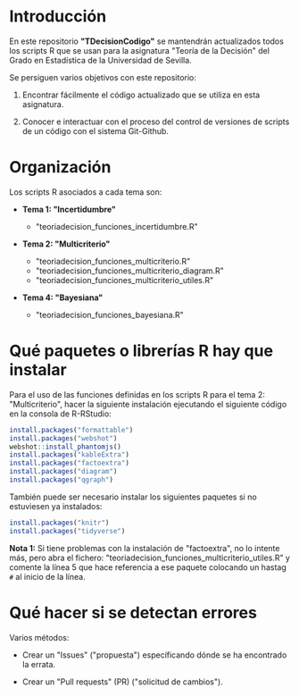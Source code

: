 # Introducción

En este repositorio **"TDecisionCodigo"** se mantendrán actualizados todos los scripts R que se usan para la asignatura "Teoría de la Decisión" del Grado en Estadística de la Universidad de Sevilla.

Se persiguen varios objetivos con este repositorio:

1.  Encontrar fácilmente el código actualizado que se utiliza en esta asignatura.

2.  Conocer e interactuar con el proceso del control de versiones de scripts de un código con el sistema Git-Github.

# Organización

Los scripts R asociados a cada tema son:

-   **Tema 1: "Incertidumbre"**

    -   "teoriadecision_funciones_incertidumbre.R"

-   **Tema 2: "Multicriterio"**

    -   "teoriadecision_funciones_multicriterio.R"
    -   "teoriadecision_funciones_multicriterio_diagram.R"
    -   "teoriadecision_funciones_multicriterio_utiles.R"

-   **Tema 4: "Bayesiana"**

    -   "teoriadecision_funciones_bayesiana.R"
# Qué paquetes o librerías R hay que instalar

Para el uso de las funciones definidas en los scripts R para el tema 2: "Multicriterio", 
hacer la siguiente instalación ejecutando el siguiente código en la consola de R-RStudio:

```r
install.packages("formattable")
install.packages("webshot")
webshot::install_phantomjs()
install.packages("kableExtra")
install.packages("factoextra")
install.packages("diagram")
install.packages("qgraph")
```

También puede ser necesario instalar los siguientes paquetes si no estuviesen ya instalados:

```r
install.packages("knitr")
install.packages("tidyverse")
```

**Nota 1:** Si tiene problemas con la instalación de "factoextra", no lo intente más, pero abra el fichero: "teoriadecision_funciones_multicriterio_utiles.R" y comente la línea 5 que hace referencia a ese paquete colocando un hastag `#` al inicio de la línea.

# Qué hacer si se detectan errores

Varios métodos:

-   Crear un "Issues" ("propuesta") específicando dónde se ha encontrado la errata.

-   Crear un "Pull requests" (PR) ("solicitud de cambios").
